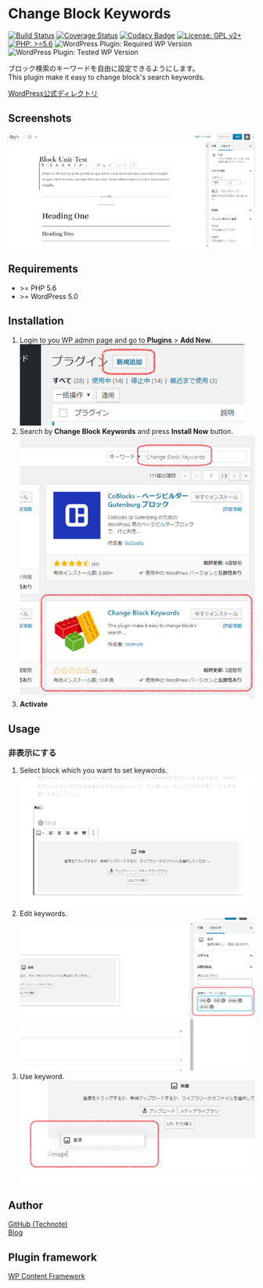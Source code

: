 # Change Block Keywords

[![Build Status](https://travis-ci.com/technote-space/change-block-keywords.svg?branch=master)](https://travis-ci.com/technote-space/change-block-keywords)
[![Coverage Status](https://coveralls.io/repos/github/technote-space/change-block-keywords/badge.svg?branch=master)](https://coveralls.io/github/technote-space/change-block-keywords?branch=master)
[![Codacy Badge](https://api.codacy.com/project/badge/Grade/e883e90c60314ef39dd4a0aab0b7fa3a)](https://www.codacy.com/app/technote-space/change-block-keywords?utm_source=github.com&amp;utm_medium=referral&amp;utm_content=technote-space/change-block-keywords&amp;utm_campaign=Badge_Grade)
[![License: GPL v2+](https://img.shields.io/badge/License-GPL%20v2%2B-blue.svg)](http://www.gnu.org/licenses/gpl-2.0.html)
[![PHP: >=5.6](https://img.shields.io/badge/PHP-%3E%3D5.6-orange.svg)](http://php.net/)
![WordPress Plugin: Required WP Version](https://img.shields.io/wordpress/plugin/wp-version/change-block-keywords.svg)
![WordPress Plugin: Tested WP Version](https://img.shields.io/wordpress/plugin/tested/change-block-keywords.svg)

ブロック検索のキーワードを自由に設定できるようにします。  
This plugin make it easy to change block's search keywords.

[WordPress公式ディレクトリ](https://ja.wordpress.org/plugins/change-block-keywords/)

## Screenshots

![screenshot-1](https://raw.githubusercontent.com/technote-space/change-block-keywords/images/.github/images/screenshot-1.gif)

## Requirements
- \>= PHP 5.6
- \>= WordPress 5.0

## Installation
1. Login to you WP admin page and go to **Plugins** > **Add New**.  
![手順1](https://raw.githubusercontent.com/technote-space/change-block-keywords/images/assets/add.png)  
2. Search by **Change Block Keywords** and press **Install Now** button.  
![手順2](https://raw.githubusercontent.com/technote-space/change-block-keywords/images/assets/search.png)
3. **Activate**  

## Usage
### 非表示にする
1. Select block which you want to set keywords.  
![Select block](https://raw.githubusercontent.com/technote-space/change-block-keywords/images/assets/select.png)  
2. Edit keywords.
![Edit keywords](https://raw.githubusercontent.com/technote-space/change-block-keywords/images/assets/set.png)
3. Use keyword.
![Use keyword](https://raw.githubusercontent.com/technote-space/change-block-keywords/images/assets/use.png)

## Author
[GitHub (Technote)](https://github.com/technote-space)  
[Blog](https://technote.space)

## Plugin framework
[WP Content Framework](https://github.com/wp-content-framework/core)
